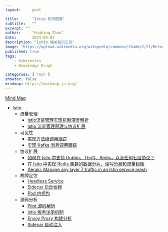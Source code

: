 ```yaml
---
layout:     post

title:      "Istio 知识图谱"
subtitle:   ""
excerpt: ""
author:     "Huabing Zhao"
date:       2021-04-02
description: "Istio 相关知识汇总"
image: "https://upload.wikimedia.org/wikipedia/commons/thumb/2/2f/Meteora%60s_monastery_2.jpg/2880px-Meteora%60s_monastery_2.jpg"
published: true
tags:
    - Kubernetes
    - Knowledge Graph

categories: [ Tech ]
showtoc: false
mindmap: https://markmap.js.org/
---
```


[Mind Map](/mindmap/istio.html)

- Istio
	- 流量管理
	    - [Istio流量管理实现机制深度解析
](https://zhaohuabing.com/post/2018-09-25-istio-traffic-management-impl-intro/)
		- [Istio 流量管理原理与协议扩展](https://zhaohuabing.com/post/2020-12-07-cnbps2020-istio-traffic-management/)
	- 可见性
		- [实现方法级调用跟踪](https://zhaohuabing.com/post/2019-06-22-using-opentracing-with-istio/)
		- [实现 Kafka 消息调用跟踪](https://zhaohuabing.com/post/2019-07-02-using-opentracing-with-istio/)
    - 协议扩展
		- [如何在 Isito 中支持 Dubbo、Thrift、Redis，以及任何七层协议？](https://zhaohuabing.com/post/2021-03-02-manage-any-layer-7-traffic-in-istio/)
		- [在 Istio 中实现 Redis 集群的数据分片、读写分离和流量镜像](https://zhaohuabing.com/post/2020-10-14-redis-cluster-with-istio/)
		- [Aeraki: Manage any layer 7 traffic in an Istio service mesh](https://github.com/aeraki-framework/aeraki)
	- 故障定位
		- [Headless Service](https://zhaohuabing.com/post/2020-09-11-headless-mtls/)
		- [Sidecar 启动依赖](https://zhaohuabing.com/post/2020-09-05-istio-sidecar-dependency/)
		- [Pod 内抓包](https://tencentcloudcontainerteam.github.io/tke-handbook/skill/capture-packets-in-container.html)
	- 源码分析
		- [Pilot 源码解析](https://zhaohuabing.com/post/2019-10-21-pilot-discovery-code-analysis/)
		- [Istio 服务注册机制](https://zhaohuabing.com/post/2019-02-18-pilot-service-registry-code-analysis/)
		- [Envoy Proxy 构建分析](https://zhaohuabing.com/post/2018-10-29-envoy-build/)
		- [Sidecar 自动注入](https://zhaohuabing.com/2018/05/23/istio-auto-injection-with-webhook/)